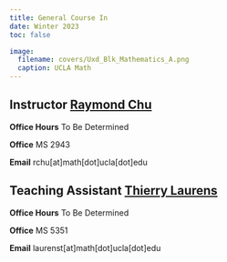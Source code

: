 ```yaml
---
title: General Course In
date: Winter 2023
toc: false

image:
  filename: covers/Uxd_Blk_Mathematics_A.png
  caption: UCLA Math
---
```


## Instructor [Raymond Chu](https://raymondchu.netlify.app)

**Office Hours** To Be Determined

**Office** MS 2943

**Email** rchu[at]math[dot]ucla[dot]edu

## Teaching Assistant [Thierry Laurens](https://www.math.ucla.edu/~laurenst/)

**Office Hours** To Be Determined

**Office** MS 5351

**Email** laurenst[at]math[dot]ucla[dot]edu

